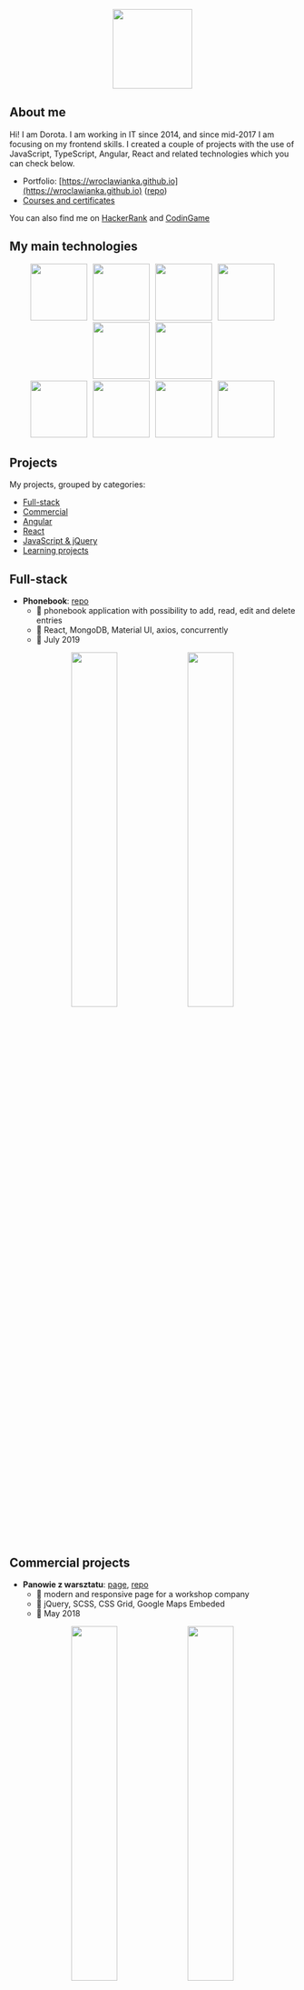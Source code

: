 <p align="center">
  <img width="140px" src="https://raw.githubusercontent.com/wroclawianka/list-of-projects/master/assets/img/avatar.png"/></br>
</p>

## About me
Hi! I am Dorota. I am working in IT since 2014, and since mid-2017 I am focusing on my frontend skills. I created a couple of projects with the use of JavaScript, TypeScript, Angular, React and related technologies which you can check below. 

- Portfolio: [https://wroclawianka.github.io](https://wroclawianka.github.io) ([repo](https://github.com/wroclawianka/portfolio/))
- [Courses and certificates](https://github.com/wroclawianka/list-of-projects/blob/master/courses.md)

You can also find me on [HackerRank](https://www.hackerrank.com/dorota_zelga) and [CodinGame](https://www.codingame.com/profile/7836df7b0c30c24f3d46df876ec513904224961)

## My main technologies

  <p align="center">
      <img height="100px" hspace="3" src="https://raw.githubusercontent.com/wroclawianka/list-of-projects/master/assets/img/angular_js.png"/>
        <img height="100px" hspace="3" src="https://raw.githubusercontent.com/wroclawianka/list-of-projects/master/assets/img/react.png"/>
      <img height="100px" hspace="3" src="https://raw.githubusercontent.com/wroclawianka/list-of-projects/master/assets/img/angular_5.png"/>
      <img height="100px" hspace="3" src="https://raw.githubusercontent.com/wroclawianka/list-of-projects/master/assets/img/typescript.png"/>
      <img height="100px" hspace="3" src="https://raw.githubusercontent.com/wroclawianka/list-of-projects/master/assets/img/ES6.png"/>
      <img height="100px" hspace="3" src="https://raw.githubusercontent.com/wroclawianka/list-of-projects/master/assets/img/jQuery.png"/>
  </br>
      <img height="100px" hspace="3" src="https://raw.githubusercontent.com/wroclawianka/list-of-projects/master/assets/img/sass.png"/>
      <img height="100px" hspace="3" src="https://raw.githubusercontent.com/wroclawianka/list-of-projects/master/assets/img/Bootstrap.png"/>
      <img height="100px" hspace="3" src="https://raw.githubusercontent.com/wroclawianka/list-of-projects/master/assets/img/css.png"/>
      <img height="100px" hspace="3" src="https://raw.githubusercontent.com/wroclawianka/list-of-projects/master/assets/img/html.png"/>
   </p>
  
## Projects
My projects, grouped by categories:
  - [Full-stack](#full-stack)
  - [Commercial](#commercial-projects)
  - [Angular](#angular)
  - [React](#react)
  - [JavaScript & jQuery](#javascript--jquery)
  - [Learning projects](#learning-projects)
  
## Full-stack 
- **Phonebook**: [repo](https://github.com/wroclawianka/phonebook)
   - :mega: phonebook application with possibility to add, read, edit and delete entries
   - :wrench: React, MongoDB, Material UI, axios, concurrently
   - :date: July 2019
   
<p align="center">
  <img width="40%" src="https://raw.githubusercontent.com/wroclawianka/list-of-projects/master/assets/img/phonebook_1.png"/>
    <img width="40%" src="https://raw.githubusercontent.com/wroclawianka/list-of-projects/master/assets/img/phonebook_3.png"/>
</p>

## Commercial projects
- **Panowie z warsztatu**: [page](https://wroclawianka.github.io/workshop-modern/), [repo](https://github.com/wroclawianka/workshop-modern)
   - :mega: modern and responsive page for a workshop company
   - :wrench: jQuery, SCSS, CSS Grid, Google Maps Embeded
   - :date: May 2018
   
<p align="center">
  <img width="40%" src="https://raw.githubusercontent.com/wroclawianka/list-of-projects/master/assets/img/panowiezwarsztatu_1.png"/>
    <img width="40%" src="https://raw.githubusercontent.com/wroclawianka/list-of-projects/master/assets/img/panowiezwarsztatu_3.png"/>
</p>

## Angular
 - **Loan Ratings App**: [page](https://wroclawianka.github.io/loan-ratings-app/), [repo](https://github.com/wroclawianka/loan-ratings-app)
   - :mega: web app calculating an average amount for loans available on the marketplace of a given rating. Recruitment assignment
   - :wrench: Angular 5, TypeScript, CSS Grid, CORS
   - :date: May 2018
   
<p align="center">
  <img width="500px" src="https://raw.githubusercontent.com/wroclawianka/list-of-projects/master/assets/img/loan-ratings-app.png"/>
</p>
   
 - **Prague with my eyes**: [page](https://praha-blog.netlify.com/), [repo](https://github.com/wroclawianka/BlogApi/tree/master/Blog2.0/blog2.0)
   - :mega: template of lifestyle and travel blog written by scratch
   - :wrench: Angular 5, TypeScript, CSS Grid
   - :date: Mar 2018
   
<p align="center">
  <img width="500px" src="https://raw.githubusercontent.com/wroclawianka/list-of-projects/master/assets/img/blog.png"/>
</p>

## React
 - **Sorting Algorithms App**: [page](https://sorting-algorithms-app.netlify.com), [repo](https://github.com/wroclawianka/sorting)
   - :mega: application with visualization of sorting algorithms
   - :wrench: React + TypeScript, Bootstrap, Pose
   - :date: March 2019
   
<p align="center">
  <img width="500px" src="https://raw.githubusercontent.com/wroclawianka/list-of-projects/master/assets/img/sorting.png"/>
</div>

 - **Ordering App**: [repo](https://github.com/wroclawianka/ordering-assignment)
   - :mega: simple ordering app, which includes all details of your order
   - :wrench: React, JavaScript (ES6)
   - :date: July 2018
   
<p align="center">
  <img width="500px" src="https://raw.githubusercontent.com/wroclawianka/list-of-projects/master/assets/img/ordering-assignment.png"/>
</div>
   
- **Book List App**: [page](https://book-list-dorota-zelga.netlify.com/), [repo](https://github.com/wroclawianka/book-list-assignment)
   - :mega: simple application with a list of books
   - :wrench: React, JavaScript (ES6)
   - :date: July 2018
   
<p align="center">
  <img width="500px" src="https://raw.githubusercontent.com/wroclawianka/list-of-projects/master/assets/img/book-list-app.png"/>
</p>

##  JavaScript & jQuery
 - **Graphical Dashboard**: [page](https://graphical-dashboard.netlify.com/), [repo](https://github.com/wroclawianka/graphical-dashboard)
   - :mega: webpage with diagrams presenting a company results 
   - :wrench: pure JavaScript, CSS, D3.js, Jasmine
   - :date: Sep 2018
   
<p align="center">
  <img width="500px" src="https://raw.githubusercontent.com/wroclawianka/list-of-projects/master/assets/img/graphical-dashboard.png"/>
</p>
   
 - **Car Service Webpage**: [page](https://wroclawianka.github.io/car-service-webpage), [repo](https://github.com/wroclawianka/car-service-webpage)
   - :mega: webpage of an unexisting service company
   - :wrench: jQuery, CSS Grid, Google Maps Embeded
   - :date: Feb 2018
   
<p align="center">
  <img width="40%" src="https://raw.githubusercontent.com/wroclawianka/list-of-projects/master/assets/img/workshop-page_1.png"/>
  <img width="40%" src="https://raw.githubusercontent.com/wroclawianka/list-of-projects/master/assets/img/workshop-page_2.png"/>
</p>
   
 - **Binary Calculator**: [page](https://wroclawianka.github.io/binary-calculator/), [repo](https://github.com/wroclawianka/binary-calculator)
   - :mega: a simple project of the binary calculator with validation of the fields
   - :wrench: JavaScript, jQuery, Bootstrap
   - :date: Jun 2018
   
<p align="center">
  <img width="300px" src="https://raw.githubusercontent.com/wroclawianka/list-of-projects/master/assets/img/binary-calculator_1.png"/>
</p>

##  Learning Projects
[Projects](https://github.com/wroclawianka/list-of-projects/blob/master/learning-projects.md) created as results of courses and tutorials

##  QA assignments
Previously I have done few projects as [QA recruitment assignments](https://github.com/wroclawianka/list-of-projects/blob/master/qa-assignments.md).
